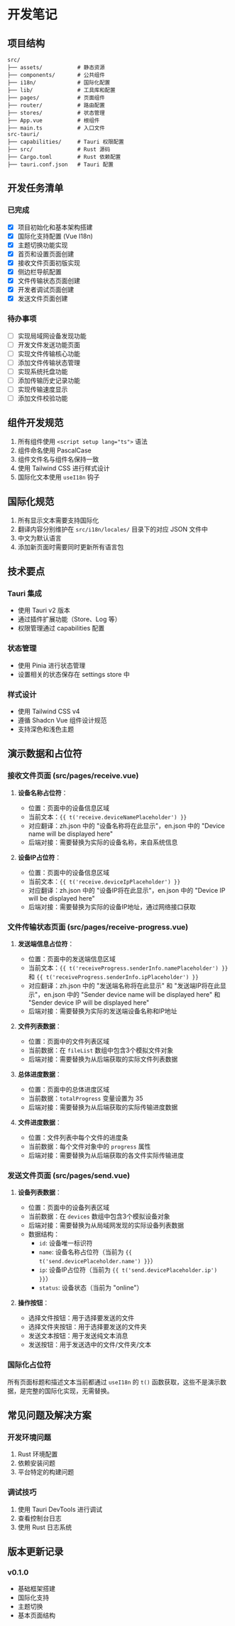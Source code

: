 # 开发笔记

## 项目结构

```
src/
├── assets/           # 静态资源
├── components/       # 公共组件
├── i18n/             # 国际化配置
├── lib/              # 工具库和配置
├── pages/            # 页面组件
├── router/           # 路由配置
├── stores/           # 状态管理
├── App.vue           # 根组件
├── main.ts           # 入口文件
src-tauri/
├── capabilities/     # Tauri 权限配置
├── src/              # Rust 源码
├── Cargo.toml        # Rust 依赖配置
├── tauri.conf.json   # Tauri 配置
```

## 开发任务清单

### 已完成

- [x] 项目初始化和基本架构搭建
- [x] 国际化支持配置 (Vue I18n)
- [x] 主题切换功能实现
- [x] 首页和设置页面创建
- [x] 接收文件页面初版实现
- [x] 侧边栏导航配置
- [x] 文件传输状态页面创建
- [x] 开发者调试页面创建
- [x] 发送文件页面创建

### 待办事项

- [ ] 实现局域网设备发现功能
- [ ] 开发文件发送功能页面
- [ ] 实现文件传输核心功能
- [ ] 添加文件传输状态管理
- [ ] 实现系统托盘功能
- [ ] 添加传输历史记录功能
- [ ] 实现传输速度显示
- [ ] 添加文件校验功能

## 组件开发规范

1. 所有组件使用 `<script setup lang="ts">` 语法
2. 组件命名使用 PascalCase
3. 组件文件名与组件名保持一致
4. 使用 Tailwind CSS 进行样式设计
5. 国际化文本使用 `useI18n` 钩子

## 国际化规范

1. 所有显示文本需要支持国际化
2. 翻译内容分别维护在 `src/i18n/locales/` 目录下的对应 JSON 文件中
3. 中文为默认语言
4. 添加新页面时需要同时更新所有语言包

## 技术要点

### Tauri 集成

- 使用 Tauri v2 版本
- 通过插件扩展功能（Store、Log 等）
- 权限管理通过 capabilities 配置

### 状态管理

- 使用 Pinia 进行状态管理
- 设置相关的状态保存在 settings store 中

### 样式设计

- 使用 Tailwind CSS v4
- 遵循 Shadcn Vue 组件设计规范
- 支持深色和浅色主题

## 演示数据和占位符

### 接收文件页面 (src/pages/receive.vue)

1. **设备名称占位符**：
   - 位置：页面中的设备信息区域
   - 当前文本：`{{ t('receive.deviceNamePlaceholder') }}`
   - 对应翻译：zh.json 中的 "设备名称将在此显示"，en.json 中的 "Device name will be displayed here"
   - 后端对接：需要替换为实际的设备名称，来自系统信息

2. **设备IP占位符**：
   - 位置：页面中的设备信息区域
   - 当前文本：`{{ t('receive.deviceIpPlaceholder') }}`
   - 对应翻译：zh.json 中的 "设备IP将在此显示"，en.json 中的 "Device IP will be displayed here"
   - 后端对接：需要替换为实际的设备IP地址，通过网络接口获取

### 文件传输状态页面 (src/pages/receive-progress.vue)

1. **发送端信息占位符**：
   - 位置：页面中的发送端信息区域
   - 当前文本：`{{ t('receiveProgress.senderInfo.namePlaceholder') }}` 和 `{{ t('receiveProgress.senderInfo.ipPlaceholder') }}`
   - 对应翻译：zh.json 中的 "发送端名称将在此显示" 和 "发送端IP将在此显示"，en.json 中的 "Sender device name will be displayed here" 和 "Sender device IP will be displayed here"
   - 后端对接：需要替换为实际的发送端设备名称和IP地址

2. **文件列表数据**：
   - 位置：页面中的文件列表区域
   - 当前数据：在 `fileList` 数组中包含3个模拟文件对象
   - 后端对接：需要替换为从后端获取的实际文件列表数据

3. **总体进度数据**：
   - 位置：页面中的总体进度区域
   - 当前数据：`totalProgress` 变量设置为 35
   - 后端对接：需要替换为从后端获取的实际传输进度数据

4. **文件进度数据**：
   - 位置：文件列表中每个文件的进度条
   - 当前数据：每个文件对象中的 `progress` 属性
   - 后端对接：需要替换为从后端获取的各文件实际传输进度

### 发送文件页面 (src/pages/send.vue)

1. **设备列表数据**：
   - 位置：页面中的设备列表区域
   - 当前数据：在 `devices` 数组中包含3个模拟设备对象
   - 后端对接：需要替换为从局域网发现的实际设备列表数据
   - 数据结构：
     - `id`: 设备唯一标识符
     - `name`: 设备名称占位符（当前为 `{{ t('send.devicePlaceholder.name') }}`）
     - `ip`: 设备IP占位符（当前为 `{{ t('send.devicePlaceholder.ip') }}`）
     - `status`: 设备状态（当前为 "online"）

2. **操作按钮**：
   - 选择文件按钮：用于选择要发送的文件
   - 选择文件夹按钮：用于选择要发送的文件夹
   - 发送文本按钮：用于发送纯文本消息
   - 发送按钮：用于发送选中的文件/文件夹/文本

### 国际化占位符

所有页面标题和描述文本当前都通过 `useI18n` 的 `t()` 函数获取，这些不是演示数据，是完整的国际化实现，无需替换。

## 常见问题及解决方案

### 开发环境问题

1. Rust 环境配置
2. 依赖安装问题
3. 平台特定的构建问题

### 调试技巧

1. 使用 Tauri DevTools 进行调试
2. 查看控制台日志
3. 使用 Rust 日志系统

## 版本更新记录

### v0.1.0

- 基础框架搭建
- 国际化支持
- 主题切换
- 基本页面结构